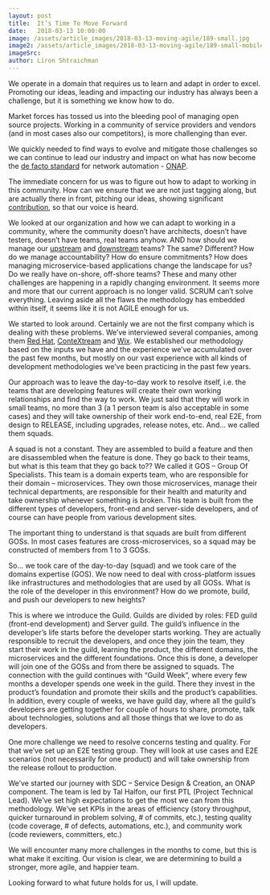 ```yaml
---
layout: post
title:  It’s Time To Move Forward
date:   2018-03-13 10:00:00
image: /assets/article_images/2018-03-13-moving-agile/189-small.jpg
image2: /assets/article_images/2018-03-13-moving-agile/189-small-mobile.jpeg
imageSrc: 
author: Liron Shtraichman
---
```

We operate in a domain that requires us to learn and adapt in order to excel. 
Promoting our ideas, leading and impacting our industry has always been a challenge, but it is something we know how to do.

Market forces has tossed us into the bleeding pool of managing open source projects. Working in a community of service providers and vendors (and in most cases also our competitors), is more challenging than ever.
 
We quickly needed to find ways to evolve and mitigate those challenges so we can continue to lead our industry and impact on what has now become the [de facto standard](http://www.lightreading.com/automation/onap-adds-verizon-claims-de-facto-title/d/d-id/739689?itc=lrnewsletter_lrdaily)  for network automation - [ONAP](https://www.onap.org/). 

The immediate concern for us was to figure out how to adapt to working in this community. How can we ensure that we are not just tagging along, but are actually there in front, pitching our ideas, showing significant [contribution](https://onap.biterg.io/app/kibana#/dashboard/Overview), so that our voice is heard.
 
We looked at our organization and how we can adapt to working in a community, where the community doesn’t have architects, doesn’t have testers, doesn’t have teams, real teams anyhow. 
AND how should we manage our [upstream](“https://en.wikipedia.org/wiki/Upstream_(software_development)”) and [downstream](“https://en.wikipedia.org/wiki/Downstream_(software_development)”) teams? The same? Different? How do we manage accountability? How do ensure commitments? How does managing microservice-based applications change the landscape for us? Do we really have on-shore, off-shore teams? These and many other challenges are happening in a rapidly changing environment. It seems more and more that our current approach is no longer valid. SCRUM can’t solve everything. Leaving aside all the flaws the methodology has embedded within itself, it seems like it is not AGILE enough for us.

We started to look around. Certainly we are not the first company which is dealing with these problems. We’ve interviewed several companies, among them [Red Hat](https://www.redhat.com/en), [ConteXtream](https://il.linkedin.com/company/contextream) and [Wix](https://www.wix.com). We established our methodology based on the inputs we have and the experience we’ve accumulated over the past few months, but mostly on our vast experience with all kinds of development methodologies we’ve been practicing in the past few years.

Our approach was to leave the day-to-day work to resolve itself, i.e. the teams that are developing features will create their own working relationships and find the way to work. We just said that they will work in small teams, no more than 3 (a 1 person team is also acceptable in some cases) and they will take ownership of their work end-to-end, real E2E, from design to RELEASE, including upgrades, release notes, etc. And... we called them squads.

A squad is not a constant. They are assembled to build a feature and then are disassembled when the feature is done. They go back to their teams, but what is this team that they go back to?? We called it GOS – Group Of Specialists. This team is a domain experts team, who are responsible for their domain – microservices. They own those microservices, manage their technical departments, are responsible for their health and maturity and take ownership whenever something is broken. This team is built from the different types of developers, front-end and server-side developers, and of course can have people from various development sites.

The important thing to understand is that squads are built from different GOSs. In most cases features are cross-microservices, so a squad may be constructed of members from 1 to 3 GOSs.

So… we took care of the day-to-day (squad) and we took care of the domains expertise (GOS). We now need to deal with cross-platform issues like infrastructures and methodologies that are used by all GOSs. What is the role of the developer in this environment? How do we promote, build, and push our developers to new heights?

This is where we introduce the Guild. Guilds are divided by roles: FED guild (front-end development) and Server guild. The guild’s influence in the developer’s life starts before the developer starts working. They are actually responsible to recruit the developers, and once they join the team, they start their work in the guild, learning the product, the different domains, the microservices and the different foundations. Once this is done, a developer will join one of the GOSs and from there be assigned to squads. 
The connection with the guild continues with “Guild Week”, where every few months a developer spends one week in the guild. There they invest in the product’s foundation and promote their skills and the product’s capabilities. In addition, every couple of weeks, we have guild day, where all the guild’s developers are getting together for couple of hours to share, promote, talk about technologies, solutions and all those things that we love to do as developers.

One more challenge we need to resolve concerns testing and quality. For that we’ve set up an E2E testing group. They will look at use cases and E2E scenarios (not necessarily for one product) and will take ownership from the release rollout to production.

We’ve started our journey with SDC – Service Design & Creation, an ONAP component. The team is led by Tal Halfon, our first PTL (Project Technical Lead). We’ve set high expectations to get the most we can from this methodology. We’ve set KPIs in the areas of efficiency (story throughput, quicker turnaround in problem solving, # of commits, etc.), testing quality (code coverage, # of defects, automations, etc.), and community work (code reviewers, committers, etc.)

We will encounter many more challenges in the months to come, but this is what make it exciting. Our vision is clear, we are determining to build a stronger, more agile, and happier team.

Looking forward to what future holds for us, I will update.



